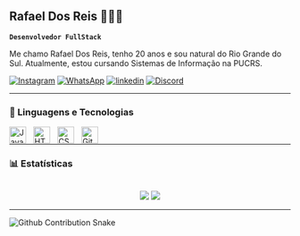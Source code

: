 ## Rafael Dos Reis 👨🏻‍💻

**`Desenvolvedor FullStack`**

Me chamo Rafael Dos Reis, tenho 20 anos e sou natural do Rio Grande do Sul.  Atualmente, estou cursando Sistemas de Informação na PUCRS. 


[![Instagram](https://img.shields.io/badge/Instagram-E4405F?style=for-the-badge&logo=instagram&logoColor=white)](https://isntagram.com/rafael__rreis)
[![WhatsApp](https://img.shields.io/badge/WhatsApp-25D366?style=for-the-badge&logo=whatsapp&logoColor=white)](https://web.whatsapp.com/54996333879)
[![linkedin](https://img.shields.io/badge/LinkedIn-0077B5?style=for-the-badge&logo=linkedin&logoColor=white)](https://www.linkedin.com/in/rafael-dos-reis-a476052b7)
[![Discord](https://img.shields.io/badge/Discord-7289DA?style=for-the-badge&logo=discord&logoColor=white)](https://discord.gg/V8J9ysb6)



---

### 🧰 Linguagens e Tecnologias
<img align="left" alt="Java" width="30px" style="padding-right:10px;" src="https://cdn.jsdelivr.net/gh/devicons/devicon/icons/java/java-original.svg"/>
<img align="left" alt="HTML" width="30px" style="padding-right:10px;" src="https://cdn.jsdelivr.net/gh/devicons/devicon/icons/html5/html5-plain.svg" />
<img align="left" alt="CSS" width="30px" style="padding-right:10px;" src="https://cdn.jsdelivr.net/gh/devicons/devicon/icons/css3/css3-plain.svg" />
<img align="left" alt="GitHub" width="30px" style="padding-right:10px;" src="https://cdn.jsdelivr.net/gh/devicons/devicon/icons/github/github-original.svg" />
<br />

---
### 📊 Estatísticas

<div style="text-align: center;" align="center">
  
  <br>
  <img src="https://github-readme-stats.vercel.app/api?username=RafaelReis22&show_icons=true&theme=radical">

  <a href="https://github.com/mari4souza/github-readme-stats">
    <img src="https://github-readme-stats.vercel.app/api/top-langs/?username=anuraghazra&layout=compact&theme=radical">
  </a>
</div>


---
![Github Contribution Snake](./snake.gif)
